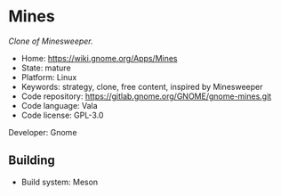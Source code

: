 # Mines

_Clone of Minesweeper._

- Home: https://wiki.gnome.org/Apps/Mines
- State: mature
- Platform: Linux
- Keywords: strategy, clone, free content, inspired by Minesweeper
- Code repository: https://gitlab.gnome.org/GNOME/gnome-mines.git
- Code language: Vala
- Code license: GPL-3.0

Developer: Gnome

## Building

- Build system: Meson